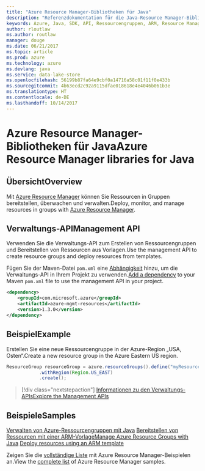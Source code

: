 ```yaml
---
title: "Azure Resource Manager-Bibliotheken für Java"
description: "Referenzdokumentation für die Java-Resource Manager-Bibliotheken"
keywords: Azure, Java, SDK, API, Ressourcengruppen, ARM, Resource Manager
author: rloutlaw
ms.author: routlaw
manager: douge
ms.date: 06/21/2017
ms.topic: article
ms.prod: azure
ms.technology: azure
ms.devlang: java
ms.service: data-lake-store
ms.openlocfilehash: 56199b87fa64e9cbf0a14716a58c01f11f0e433b
ms.sourcegitcommit: 4b63ecd2c92a9115dfae018618e4e4046b061b3e
ms.translationtype: HT
ms.contentlocale: de-DE
ms.lasthandoff: 10/14/2017
---
```

# <a name="azure-resource-manager-libraries-for-java"></a><span data-ttu-id="e845c-104">Azure Resource Manager-Bibliotheken für Java</span><span class="sxs-lookup"><span data-stu-id="e845c-104">Azure Resource Manager libraries for Java</span></span>

## <a name="overview"></a><span data-ttu-id="e845c-105">Übersicht</span><span class="sxs-lookup"><span data-stu-id="e845c-105">Overview</span></span>

<span data-ttu-id="e845c-106">Mit [Azure Resource Manager](https://docs.microsoft.com/azure/azure-resource-manager/resource-group-overview) können Sie Ressourcen in Gruppen bereitstellen, überwachen und verwalten.</span><span class="sxs-lookup"><span data-stu-id="e845c-106">Deploy, monitor, and manage resources in groups with [Azure Resource Manager](https://docs.microsoft.com/azure/azure-resource-manager/resource-group-overview).</span></span>

## <a name="management-api"></a><span data-ttu-id="e845c-107">Verwaltungs-API</span><span class="sxs-lookup"><span data-stu-id="e845c-107">Management API</span></span>

<span data-ttu-id="e845c-108">Verwenden Sie die Verwaltungs-API zum Erstellen von Ressourcengruppen und Bereitstellen von Ressourcen aus Vorlagen.</span><span class="sxs-lookup"><span data-stu-id="e845c-108">Use the management API to create resource groups and deploy resources from templates.</span></span>

<span data-ttu-id="e845c-109">Fügen Sie der Maven-Datei `pom.xml` eine [Abhängigkeit](https://maven.apache.org/guides/getting-started/index.html#How_do_I_use_external_dependencies) hinzu, um die Verwaltungs-API in Ihrem Projekt zu verwenden.</span><span class="sxs-lookup"><span data-stu-id="e845c-109">[Add a dependency](https://maven.apache.org/guides/getting-started/index.html#How_do_I_use_external_dependencies) to your Maven `pom.xml` file to use the management API in your project.</span></span>


```XML
<dependency>
    <groupId>com.microsoft.azure</groupId>
    <artifactId>azure-mgmt-resources</artifactId>
    <version>1.3.0</version>
</dependency>
```

## <a name="example"></a><span data-ttu-id="e845c-110">Beispiel</span><span class="sxs-lookup"><span data-stu-id="e845c-110">Example</span></span>

<span data-ttu-id="e845c-111">Erstellen Sie eine neue Ressourcengruppe in der Azure-Region „USA, Osten“.</span><span class="sxs-lookup"><span data-stu-id="e845c-111">Create a new resource group in the Azure Eastern US region.</span></span>

```java
ResourceGroup resourceGroup = azure.resourceGroups().define("myResourceGroup")
            .withRegion(Region.US_EAST)
            .create();
```

> [!div class="nextstepaction"]
> [<span data-ttu-id="e845c-112">Informationen zu den Verwaltungs-APIs</span><span class="sxs-lookup"><span data-stu-id="e845c-112">Explore the Management APIs</span></span>](/java/api/overview/azure/resources/managementapi)

## <a name="samples"></a><span data-ttu-id="e845c-113">Beispiele</span><span class="sxs-lookup"><span data-stu-id="e845c-113">Samples</span></span>

<span data-ttu-id="e845c-114">[Verwalten von Azure-Ressourcengruppen mit Java][1] 
[Bereitstellen von Ressourcen mit einer ARM-Vorlage][2]</span><span class="sxs-lookup"><span data-stu-id="e845c-114">[Manage Azure Resource Groups with Java][1] 
[Deploy resources using an ARM template][2]</span></span>

[1]: https://github.com/Azure-Samples/resources-java-manage-resource-group
[2]: https://github.com/Azure-Samples/resources-java-deploy-using-arm-template

<span data-ttu-id="e845c-115">Zeigen Sie die [vollständige Liste](https://azure.microsoft.com/resources/samples/?platform=java&term=resource) mit Azure Resource Manager-Beispielen an.</span><span class="sxs-lookup"><span data-stu-id="e845c-115">View the [complete list](https://azure.microsoft.com/resources/samples/?platform=java&term=resource) of Azure Resource Manager samples.</span></span>
